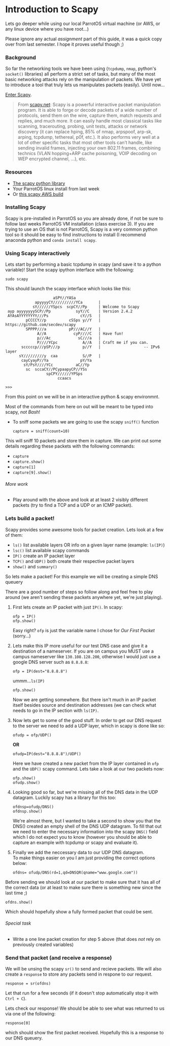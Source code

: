 # Introduction to Scapy
Lets go deeper while using our local ParrotOS virtual machine (or AWS, or any
linux device where you have root...)

Please ignore any actual *assignment* part of this guide, it was a quick copy
over from last semester.  I hope it proves useful though ;)

### Background
So far the networking tools we have been using (`tcpdump`, `nmap`, python's
`socket()` libraries) all perform a strict set of tasks, but many of the most
basic networking attacks rely on the manipulation of packets.  We have yet to
introduce a tool that truly lets us manipulates packets (easily).  Until now...

[Enter Scapy](https://scapy.net/).

> From [scapy.net](https://scapy.net/):
> Scapy is a powerful interactive packet manipulation program. It is able to forge
> or decode packets of a wide number of protocols, send them on the wire, capture
> them, match requests and replies, and much more. It can easily handle most
> classical tasks like scanning, tracerouting, probing, unit tests, attacks or
> network discovery (it can replace hping, 85% of nmap, arpspoof, arp-sk, arping,
> tcpdump, tethereal, p0f, etc.). It also performs very well at a lot of other
> specific tasks that most other tools can’t handle, like sending invalid frames,
> injecting your own 802.11 frames, combining technics (VLAN hopping+ARP cache
> poisoning, VOIP decoding on WEP encrypted channel, …), etc.


### Resources
* [The scapy python library](https://scapy.net/)
* Your ParrotOS linux install from last week
* Or [this scapy AWS build](https://console.aws.amazon.com/cloudformation/home?region=us-east-1#/stacks/new?stackName=CEG-4900Lab01&templateURL=https:%2F%2Fs3.amazonaws.com%2Fwsu-cecs-cf-templates%2Fscapy.yml)

### Installing Scapy
Scapy is pre-installed in ParrotOS so you are already done, if not be sure to
follow last weeks ParrotOS VM installation (class exercise 3).  If you are trying
to use an OS that is not ParrotOS, Scapy is a very common python tool so it should
be easy to find instructions to install (I recommend anaconda python and `conda
install scapy`.

### Using Scapy interactively

Lets start by performing a basic tcpdump in scapy (and save it to a python
variable)!  Start the scapy ipython interface with the following:

```
sudo scapy
```

This should launch the scapy interface which looks like this:

```
                     aSPY//YASa       
             apyyyyCY//////////YCa       |
            sY//////YSpcs  scpCY//Pp     | Welcome to Scapy
 ayp ayyyyyyySCP//Pp           syY//C    | Version 2.4.2
 AYAsAYYYYYYYY///Ps              cY//S   |
         pCCCCY//p          cSSps y//Y   | https://github.com/secdev/scapy
         SPPPP///a          pP///AC//Y   |
              A//A            cyP////C   | Have fun!
              p///Ac            sC///a   |
              P////YCpc           A//A   | Craft me if you can.
       scccccp///pSP///p          p//Y   |                   -- IPv6 layer
      sY/////////y  caa           S//P   |
       cayCyayP//Ya              pY/Ya
        sY/PsY////YCc          aC//Yp 
         sc  sccaCY//PCypaapyCP//YSs  
                  spCPY//////YPSps    
                       ccaacs         
                                      
>>> 
```

From this point on we will be in an interactive python & scapy environmnt.

Most of the commands from here on out will be meant to be typed into scapy, *not
Bash*!

* To sniff some packets we are going to use the scapy `sniff()` function
  ```
  capture = sniff(count=10)
  ```

This will sniff 10 packets and store them in capture.  We can print out some
details regarding these packets with the following commands:
* `capture`
* `capture.show()`
* `capture[1]`
* `capture[9].show()`

###### More work
* Play around with the above and look at at least 2 visibly different packets (try
  to find a TCP and a UDP or an ICMP packet).

### Lets build a packet!
Scapy provides some awesome tools for packet creation.  Lets look at a few of them:

* `ls()` list available layers OR info on a given layer name (example: `ls(IP)`)
* `lsc()` list available scapy commands
* `IP()` create an IP packet layer
* `TCP()` and `UDP()` both create their respective packet layers
* `show()` and `summary()`

So lets make a packet!
For this example we will be creating a simple DNS queuery

There are a good number of steps so follow along and feel free to play
around (we aren't sending these packets anywhere yet, we're just playing).

1. First lets create an IP packet with just `IP()`.  In scapy:
   ```
   ofp = IP()
   ofp.show()
   ```
   Easy right?  `ofp` is just the variable name I chose for *Our First Packet*
   (sorry...)

2. Lets make this IP more useful for our test DNS case and give it a
   destination of a nameserver.  If you are on campus you MUST use a campus
   nameserver like `130.108.128.200`, otherwise I would just use a google DNS
   server such as `8.8.8.8`:
   ```
   ofp = IP(dest="8.8.8.8")
   ```

   ummm...`ls(IP)`

   ```
   ofp.show()
   ```

   Now we are getting somewhere.  But there isn't much in an IP packet itself
   besides source and destination addresses (we can check what needs to go in the
   IP section with `ls(IP)`.

3. Now lets get to some of the good stuff.  In order to get our DNS request to the
   server we need to add a UDP layer, which in scapy is done like so:
   ```
   ofudp = ofp/UDP()
   ```
   **OR**
   ```
   ofudp=IP(dest="8.8.8.8")/UDP()
   ```

   Here we have created a new packet from the IP layer contained in `ofp` and the
   `UDP()` scapy command.  Lets take a look at our two packets now:
   ```
   ofp.show()
   ofudp.show()
   ```

4. Looking good so far, but we're missing all of the DNS data in the UDP datagram.
   Luckily scapy has a library for this too:
   ```
   ofdnsp=ofudp/DNS()
   ofdnsp.show()
   ```
   We're almost there, but I wanted to take a second to show you that the DNS()
   created an empty shell of the DNS UDP datagram.  To fill that out we need to
   enter the necessary information into the scapy `DNS()` field which I do not
   expect you to know (however you should be able to capture an example with
   tcpdump or scapy and evaluate it).

5. Finally we add the neccessary data to our UDP DNS datagram.  
   To make things easier on you I am just providing the correct options below:
   ```
   ofdns= ofudp/DNS(rd=1,qd=DNSQR(qname="www.google.com"))
   ```

Before sending we should look at our packet to make sure that it has all of the
correct data (or at least to make sure there is something new since the last
time ;)

```
ofdns.show()
```

Which should hopefully show a fully formed packet that could be sent.

###### Special task
* Write a one line packet creation for step 5 above (that does *not* rely on
  previously created variables)

### Send that packet (and receive a response)
We will be unsing the scapy `sr()` to send and recieve packets.  We will also
create a `response` to store any packets send in respone to our request.

```
response = sr(ofdns)
```

Let that run for a few seconds (if it doesn't stop automatically stop it with
`Ctrl + C`).

Lets check our response!  We should be able to see what was returned to us via
one of the following:

```
response[0]
```

which should show the first packet received.  Hopefully this is a response to
our DNS queuery.  

